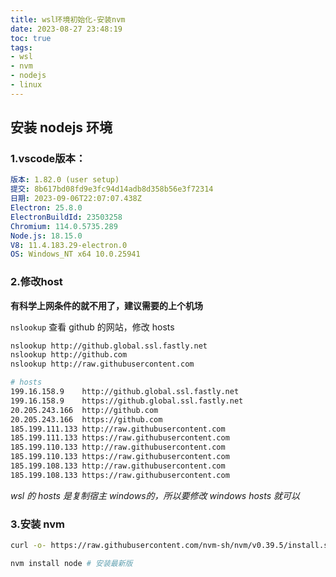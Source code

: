 ```yaml
---
title: wsl环境初始化-安装nvm
date: 2023-08-27 23:48:19
toc: true
tags:
- wsl
- nvm
- nodejs
- linux
---
```


## 安装 nodejs 环境

### 1.vscode版本：
```yml
版本: 1.82.0 (user setup)
提交: 8b617bd08fd9e3fc94d14adb8d358b56e3f72314
日期: 2023-09-06T22:07:07.438Z
Electron: 25.8.0
ElectronBuildId: 23503258
Chromium: 114.0.5735.289
Node.js: 18.15.0
V8: 11.4.183.29-electron.0
OS: Windows_NT x64 10.0.25941
```

### 2.修改host 
**有科学上网条件的就不用了，建议需要的上个机场**

`nslookup` 查看 github 的网站，修改 hosts
```bash
nslookup http://github.global.ssl.fastly.net
nslookup http://github.com
nslookup http://raw.githubusercontent.com

# hosts
199.16.158.9    http://github.global.ssl.fastly.net
199.16.158.9    https://github.global.ssl.fastly.net
20.205.243.166  http://github.com
20.205.243.166  https://github.com
185.199.111.133 http://raw.githubusercontent.com
185.199.111.133 https://raw.githubusercontent.com
185.199.110.133 http://raw.githubusercontent.com
185.199.110.133 https://raw.githubusercontent.com
185.199.108.133 http://raw.githubusercontent.com
185.199.108.133 https://raw.githubusercontent.com

```

*wsl 的 hosts 是复制宿主 windows的，所以要修改 windows hosts 就可以*

### 3.安装 nvm
```bash
curl -o- https://raw.githubusercontent.com/nvm-sh/nvm/v0.39.5/install.sh | bash

nvm install node # 安装最新版
```

